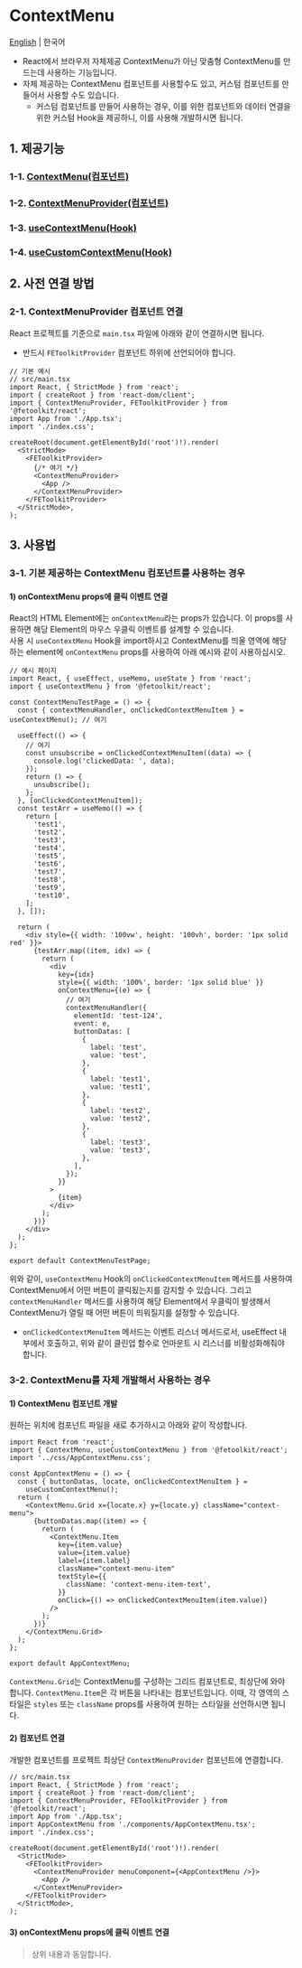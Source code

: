 # ContextMenu

[English](./contextMenu.md) | 한국어

- React에서 브라우저 자체제공 ContextMenu가 아닌 맞춤형 ContextMenu를 만드는데 사용하는 기능입니다.
- 자체 제공하는 ContextMenu 컴포넌트를 사용할수도 있고, 커스텀 컴포넌트를 만들어서 사용할 수도 있습니다.
  - 커스텀 컴포넌트를 만들어 사용하는 경우, 이를 위한 컴포넌트와 데이터 연결을 위한 커스텀 Hook을 제공하니, 이를 사용해 개발하시면 됩니다.

## 1. 제공기능

### 1-1. [ContextMenu(컴포넌트)](../components/ContextMenu.md)

### 1-2. [ContextMenuProvider(컴포넌트)](../components/ContextMenuProvider.md)

### 1-3. [useContextMenu(Hook)](../hooks/useContextMenu.md)

### 1-4. [useCustomContextMenu(Hook)](../hooks/useCustomContextMenu.md)

## 2. 사전 연결 방법

### 2-1. ContextMenuProvider 컴포넌트 연결

React 프로젝트를 기준으로 `main.tsx` 파일에 아래와 같이 연결하시면 됩니다.

- 반드시 `FEToolkitProvider` 컴포넌트 하위에 선언되어야 합니다.

```tsx
// 기본 예시
// src/main.tsx
import React, { StrictMode } from 'react';
import { createRoot } from 'react-dom/client';
import { ContextMenuProvider, FEToolkitProvider } from '@fetoolkit/react';
import App from './App.tsx';
import './index.css';

createRoot(document.getElementById('root')!).render(
  <StrictMode>
    <FEToolkitProvider>
      {/* 여기 */}
      <ContextMenuProvider>
        <App />
      </ContextMenuProvider>
    </FEToolkitProvider>
  </StrictMode>,
);
```

## 3. 사용법

### 3-1. 기본 제공하는 ContextMenu 컴포넌트를 사용하는 경우

#### 1) onContextMenu props에 클릭 이벤트 연결

React의 HTML Element에는 `onContextMenu`라는 props가 있습니다.
이 props를 사용하면 해당 Element의 마우스 우클릭 이벤트를 설계할 수 있습니다.  
사용 시 `useContextMenu` Hook을 import하시고 ContextMenu를 띄울 영역에 해당하는 element에 `onContextMenu` props를 사용하여 아래 예시와 같이 사용하십시오.

```tsx
// 예시 페이지
import React, { useEffect, useMemo, useState } from 'react';
import { useContextMenu } from '@fetoolkit/react';

const ContextMenuTestPage = () => {
  const { contextMenuHandler, onClickedContextMenuItem } = useContextMenu(); // 여기

  useEffect(() => {
    // 여기
    const unsubscribe = onClickedContextMenuItem((data) => {
      console.log('clickedData: ', data);
    });
    return () => {
      unsubscribe();
    };
  }, [onClickedContextMenuItem]);
  const testArr = useMemo(() => {
    return [
      'test1',
      'test2',
      'test3',
      'test4',
      'test5',
      'test6',
      'test7',
      'test8',
      'test9',
      'test10',
    ];
  }, []);

  return (
    <div style={{ width: '100vw', height: '100vh', border: '1px solid red' }}>
      {testArr.map((item, idx) => {
        return (
          <div
            key={idx}
            style={{ width: '100%', border: '1px solid blue' }}
            onContextMenu={(e) => {
              // 여기
              contextMenuHandler({
                elementId: 'test-124',
                event: e,
                buttonDatas: [
                  {
                    label: 'test',
                    value: 'test',
                  },
                  {
                    label: 'test1',
                    value: 'test1',
                  },
                  {
                    label: 'test2',
                    value: 'test2',
                  },
                  {
                    label: 'test3',
                    value: 'test3',
                  },
                ],
              });
            }}
          >
            {item}
          </div>
        );
      })}
    </div>
  );
};

export default ContextMenuTestPage;
```

위와 같이, `useContextMenu` Hook의 `onClickedContextMenuItem` 메서드를 사용하여 ContextMenu에서 어떤 버튼이 클릭됬는지를 감지할 수 있습니다. 그리고 `contextMenuHandler` 메서드를 사용하여 해당 Element에서 우클릭이 발생해서 ContextMenu가 열릴 때 어떤 버튼이 띄워질지를 설정할 수 있습니다.

- `onClickedContextMenuItem` 메서드는 이벤트 리스너 메서드로서, useEffect 내부에서 호출하고, 위와 같이 클린업 함수로 언마운트 시 리스너를 비활성화해줘야 합니다.

### 3-2. ContextMenu를 자체 개발해서 사용하는 경우

#### 1) ContextMenu 컴포넌트 개발

원하는 위치에 컴포넌트 파일을 새로 추가하시고 아래와 같이 작성합니다.

```tsx
import React from 'react';
import { ContextMenu, useCustomContextMenu } from '@fetoolkit/react';
import '../css/AppContextMenu.css';

const AppContextMenu = () => {
  const { buttonDatas, locate, onClickedContextMenuItem } =
    useCustomContextMenu();
  return (
    <ContextMenu.Grid x={locate.x} y={locate.y} className="context-menu">
      {buttonDatas.map((item) => {
        return (
          <ContextMenu.Item
            key={item.value}
            value={item.value}
            label={item.label}
            className="context-menu-item"
            textStyle={{
              className: 'context-menu-item-text',
            }}
            onClick={() => onClickedContextMenuItem(item.value)}
          />
        );
      })}
    </ContextMenu.Grid>
  );
};

export default AppContextMenu;
```

`ContextMenu.Grid`는 ContextMenu를 구성하는 그리드 컴포넌트로, 최상단에 와야 합니다. `ContextMenu.Item`은 각 버튼을 나타내는 컴포넌트입니다. 이때, 각 영역의 스타일은 `styles` 또는 `className` props를 사용하여 원하는 스타일을 선언하시면 됩니다.

#### 2) 컴포넌트 연결

개발한 컴포넌트를 프로젝트 최상단 `ContextMenuProvider` 컴포넌트에 연결합니다.

```tsx
// src/main.tsx
import React, { StrictMode } from 'react';
import { createRoot } from 'react-dom/client';
import { ContextMenuProvider, FEToolkitProvider } from '@fetoolkit/react';
import App from './App.tsx';
import AppContextMenu from './components/AppContextMenu.tsx';
import './index.css';

createRoot(document.getElementById('root')!).render(
  <StrictMode>
    <FEToolkitProvider>
      <ContextMenuProvider menuComponent={<AppContextMenu />}>
        <App />
      </ContextMenuProvider>
    </FEToolkitProvider>
  </StrictMode>,
);
```

#### 3) onContextMenu props에 클릭 이벤트 연결

> 상위 내용과 동일합니다.
